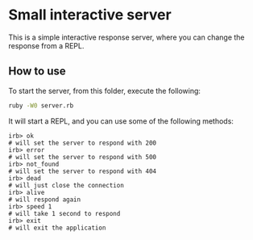 # Small interactive server

This is a simple interactive response server, where you can change the response from a REPL.

## How to use

To start the server, from this folder, execute the following:

```bash
ruby -W0 server.rb
```

It will start a REPL, and you can use some of the following methods:

```
irb> ok
# will set the server to respond with 200
irb> error
# will set the server to respond with 500
irb> not_found
# will set the server to respond with 404
irb> dead
# will just close the connection
irb> alive
# will respond again
irb> speed 1
# will take 1 second to respond
irb> exit
# will exit the application
```
